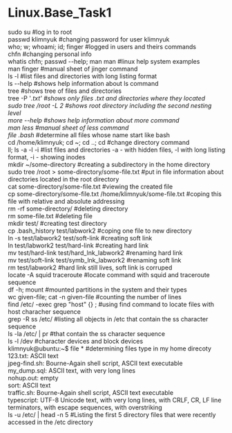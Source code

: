 # Linux.Base_Task1

sudo su #log in to root  
passwd klimnyuk #changing password for user klimnyuk  
who; w; whoami; id; finger #logged in users and theirs commands  
chfn #changing personal info  
whatis chfn; passwd --help; man man #linux help system examples  
man finger #manual sheet of jinger command  
ls -l #list files and directories with long listing format  
ls --help #shows help information about ls command  
tree #shows tree of files and directories  
tree -P '*.txt' #shows only files .txt and directories where they located  
sudo tree /root -L 2 #shows root directory including the second nesting level  
more --help #shows help information about more command  
man less #manual sheet of less command  
file .bash* #determine all files whose name start like bash   
cd /home/klimnyuk; cd ~; cd ..; cd #change directory command  
ll; ls -a -l -i #list files and directories -a - with hidden files, -l with long listing format, -i - showing inodes  
mkdir ~/some-directory #creating a subdirectory in the home directory  
sudo tree /root > some-directory/some-file.txt #put in file information about directories located in the root directory  
cat some-directory/some-file.txt #viewing the created file  
cp some-directory/some-file.txt /home/klimnyuk/some-file.txt #coping this file with relative and absolute addressing  
rm -rf some-directory/ #deleting directory  
rm some-file.txt #deleting file  
mkdir test/ #creating test directory  
cp .bash_history test/labwork2 #coping one file to new directory  
ln -s test/labwork2 test/soft-link #creating soft link  
ln test/labwork2 test/hard-link #creating hard link  
mv test/hard-link test/hard_lnk_labwork2 #renaming hard link  
mv test/soft-link test/symb_lnk_labwork2 #renaming soft link  
rm test/labwork2 #hard link still lives, soft link is corruped  
locate -A squid traceroute #locate command with squid and traceroute sequence  
df -h; mount #mounted partitions in the system and their types  
wc given-file; cat -n given-file #counting the number of lines  
find /etc/ -exec grep "host" {} \; #using find command to locate files with host characher sequence  
grep -R ss /etc/ #listing all objects in /etc that contain the ss character sequence  
ls -la /etc/ | pr #that contain the ss character sequence  
ls -l /dev #character devices and block devices  
klimnyuk@ubuntu:~$ file * #determining files type in my home direcoty  
123.txt:                            ASCII text  
jpeg-find.sh:                       Bourne-Again shell script, ASCII text executable  
my_dump.sql:                        ASCII text, with very long lines  
nohup.out:                          empty  
sort:                               ASCII text  
traffic.sh:                         Bourne-Again shell script, ASCII text executable  
typescript:                         UTF-8 Unicode text, with very long lines, with CRLF, CR, LF line terminators, with escape sequences, with overstriking  
ls -u /etc/ | head -n 5 #Listing the first 5 directory files that were recently accessed in the /etc directory
